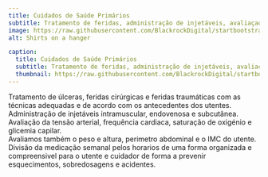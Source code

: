 ```yaml
---
title: Cuidados de Saúde Primários
subtitle: Tratamento de feridas, administração de injetáveis, avaliaçao de Sinais vitais e preparação de medicação semanal
image: https://raw.githubusercontent.com/BlackrockDigital/startbootstrap-agency/master/src/assets/img/portfolio/01-full.jpg
alt: Shirts on a hanger

caption:
  title: Cuidados de Saúde Primários
  subtitle: Tratamento de feridas, administração de injetáveis, avaliaçao de Sinais vitais e preparação de medicação semanal
  thumbnail: https://raw.githubusercontent.com/BlackrockDigital/startbootstrap-agency/master/src/assets/img/portfolio/01-thumbnail.jpg
---
```

Tratamento de úlceras, feridas cirúrgicas e feridas traumáticas com as técnicas adequadas e de acordo com os antecedentes dos utentes.
Administração de injetáveis intramuscular, endovenosa e subcutãnea.
Avaliação da tensão arterial, frequência cardiaca, saturação de oxigénio e glicemia capilar.  
Avaliamos também o peso e altura, perimetro abdominal e o  IMC do utente. 
Divisão da medicação semanal pelos horarios de uma forma organizada e compreensivel para o utente e cuidador de forma a prevenir esquecimentos, sobredosagens e acidentes. 

<!-- {:.list-inline} -->
<!-- - Date: January 2017 -->
<!-- - Client: Threads -->
<!-- - Category: Illustration -->


